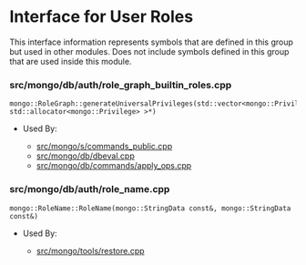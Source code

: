 
# Interface for User Roles
This interface information represents symbols that are defined in this group but used in other modules.  Does not include symbols defined in this group that are used inside this module.

### src/mongo/db/auth/role\_graph\_builtin\_roles.cpp

<div></div>

    mongo::RoleGraph::generateUniversalPrivileges(std::vector<mongo::Privilege, std::allocator<mongo::Privilege> >*)

- Used By:

    - [src/mongo/s/commands\_public.cpp](../../../../sharding/mongos\_commands)
    - [src/mongo/db/dbeval.cpp](../../../../queries/database\_commands)
    - [src/mongo/db/commands/apply\_ops.cpp](../../../../queries/database\_commands)

### src/mongo/db/auth/role\_name.cpp

<div></div>

    mongo::RoleName::RoleName(mongo::StringData const&, mongo::StringData const&)

- Used By:

    - [src/mongo/tools/restore.cpp](../../../../tools/tools)
